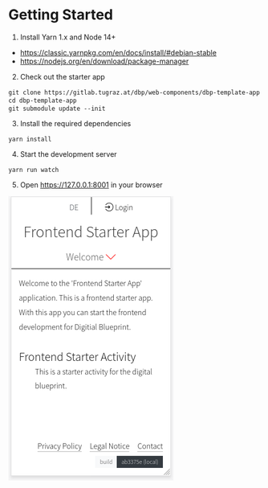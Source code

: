 # Getting Started

1. Install Yarn 1.x and Node 14+

* https://classic.yarnpkg.com/en/docs/install/#debian-stable
* https://nodejs.org/en/download/package-manager

2. Check out the starter app

```
git clone https://gitlab.tugraz.at/dbp/web-components/dbp-template-app
cd dbp-template-app
git submodule update --init
```

3. Install the required dependencies

```
yarn install
```

4. Start the development server

```
yarn run watch
```

5. Open https://127.0.0.1:8001 in your browser

![](getting_started.png)
